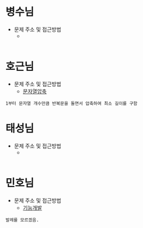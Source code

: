 # 병수님

- 문제 주소 및 접근방법
  - []()

```text

```

# 호근님

- 문제 주소 및 접근방법
  - [문자열압축](https://school.programmers.co.kr/learn/courses/30/lessons/60057?language=javascript)

```text
1부터 문자열 개수만큼 반복문을 돌면서 압축하여 최소 길이를 구함
```

# 태성님

- 문제 주소 및 접근방법
  - []()

```text

```

# 민호님

- 문제 주소 및 접근방법
  - [기능개발](https://school.programmers.co.kr/learn/courses/30/lessons/42586?language=python3#)

```text
발례를 모르겠음.
```
